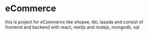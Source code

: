 # eCommerce
this is project for eCommerce like shopee, tiki, lazada and consist of frontend and backend with react, nextjs and nodejs, mongodb, sql
